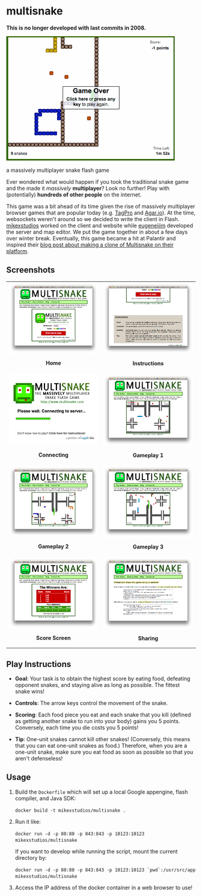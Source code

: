 multisnake
==========

**This is no longer developed with last commits in 2008.**

<img src="https://github.com/mikexstudios/multisnake/blob/master/screenshots/gameplay1.gif" alt="home">

a massively multiplayer snake flash game

Ever wondered what would happen if you took the traditional snake game and the
made it *massively* **multiplayer**? Look no further! Play with (potentially)
**hundreds of other people** on the internet.

This game was a bit ahead of its time given the rise of massively multiplayer
browser games that are popular today (e.g. [TagPro][tp] and [Agar.io][ag]).
At the time, websockets weren't around so we decided to write the client in 
Flash. [mikexstudios][mx] worked on the client and website while 
[eugeneiiim][em] developed the server and map editor. We put the game together
in about a few days over winter break. Eventually, this game became a hit at
Palantir and inspired their [blog post about making a clone of Multisnake on
their platform][palantir].

[tp]: http://tagpro.koalabeast.com/
[ag]: http://agar.io/
[mx]: https://github.com/mikexstudios
[em]: https://github.com/eugeneiiim
[palantir]: http://www.palantir.com/2009/07/the-multisnake-challenge/ 

## Screenshots

<table>
<tr>
  <td align="center">
   <img src="https://github.com/mikexstudios/multisnake/blob/master/screenshots/home.png" width="100%">
   <p><strong>Home</strong></p>
  </td>
  <td align="center">
    <img src="https://github.com/mikexstudios/multisnake/blob/master/screenshots/instructions.png" width="100%">
    <p><strong>Instructions</strong></p>
  </td>
</tr>
<tr>
  <td align="center">
   <img src="https://github.com/mikexstudios/multisnake/blob/master/screenshots/connecting.png" width="100%">
   <p><strong>Connecting</strong></p>
  </td>
  <td align="center">
    <img src="https://github.com/mikexstudios/multisnake/blob/master/screenshots/play1.png" width="100%">
    <p><strong>Gameplay 1</strong></p>
  </td>
</tr>
<tr>
  <td align="center">
   <img src="https://github.com/mikexstudios/multisnake/blob/master/screenshots/play2.png" width="100%">
   <p><strong>Gameplay 2</strong></p>
  </td>
  <td align="center">
    <img src="https://github.com/mikexstudios/multisnake/blob/master/screenshots/play3.png" width="100%">
    <p><strong>Gameplay 3</strong></p>
  </td>
</tr>
<tr>
  <td align="center">
   <img src="https://github.com/mikexstudios/multisnake/blob/master/screenshots/score.png" width="100%">
   <p><strong>Score Screen</strong></p>
  </td>
  <td align="center">
    <img src="https://github.com/mikexstudios/multisnake/blob/master/screenshots/shareshot.png" width="100%">
    <p><strong>Sharing</strong></p>
  </td>
</tr>
</table>

## Play Instructions

- **Goal**:	Your task is to obtain the highest score by eating food, defeating
  opponent snakes, and staying alive as long as possible. The fittest snake
  wins!

- **Controls**:	The arrow keys control the movement of the snake.

- **Scoring**: Each food piece you eat and each snake that you kill (defined as
  getting another snake to run into your body) gains you 5 points. Conversely,
  each time you die costs you 5 points!

- **Tip**: One-unit snakes cannot kill other snakes! (Conversely, this means
  that you can eat one-unit snakes as food.) Therefore, when you are a one-unit
  snake, make sure you eat food as soon as possible so that you aren't
  defenseless!

## Usage

1. Build the `Dockerfile` which will set up a local Google appengine, flash
   compiler, and Java SDK:

   `docker build -t mikexstudios/multisnake .`

2. Run it like:

   `docker run -d -p 80:80 -p 843:843 -p 10123:10123 mikexstudios/multisnake`

   If you want to develop while running the script, mount the current 
   directory by:

   ```docker run -d -p 80:80 -p 843:843 -p 10123:10123 `pwd`:/usr/src/app mikexstudios/multisnake```

3. Access the IP address of the docker container in a web browser to use!
